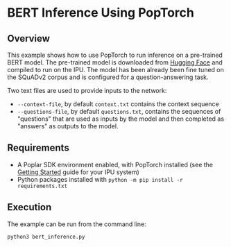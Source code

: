 <!-- Copyright (c) 2020 Graphcore Ltd. All rights reserved. -->
# BERT Inference Using PopTorch

## Overview

This example shows how to use PopTorch to run inference on a pre-trained BERT model.
The pre-trained model is downloaded from [Hugging Face](https://huggingface.co/mrm8488/bert-medium-finetuned-squadv2) and compiled to run on the IPU.
The model has been already been fine tuned on the SQuADv2 corpus and is configured for a question-answering task.

Two text files are used to provide inputs to the network:
- `--context-file`, by default `context.txt` contains the context sequence
- `--questions-file`, by default `questions.txt`, contains the sequences of "questions" that are used as inputs by the model and then completed as "answers" as outputs to the model.

## Requirements

- A Poplar SDK environment enabled, with PopTorch installed (see the [Getting Started](https://docs.graphcore.ai/en/latest/getting-started.html) guide for your IPU system)
- Python packages installed with `python -m pip install -r requirements.txt`

## Execution

The example can be run from the command line:
```:bash
python3 bert_inference.py
```
